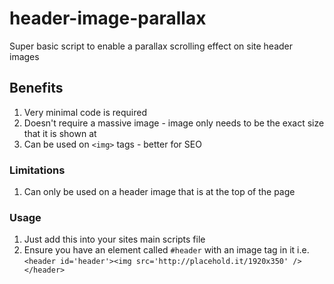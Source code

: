 # header-image-parallax
Super basic script to enable a parallax scrolling effect on site header images

## Benefits
1. Very minimal code is required
2. Doesn't require a massive image - image only needs to be the exact size that it is shown at
3. Can be used on `<img>` tags - better for SEO

### Limitations
1. Can only be used on a header image that is at the top of the page

### Usage
1. Just add this into your sites main scripts file
2. Ensure you have an element called `#header` with an image tag in it
i.e. `<header id='header'><img src='http://placehold.it/1920x350' /></header>`
